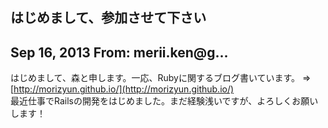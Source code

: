 ## はじめまして、参加させて下さい

## Sep 16, 2013 From: merii.ken@g...

はじめまして、森と申します。一応、Rubyに関するブログ書いています。 =\> [http://morizyun.github.io/](http://morizyun.github.io/)  
最近仕事でRailsの開発をはじめました。まだ経験浅いですが、よろしくお願いします！


